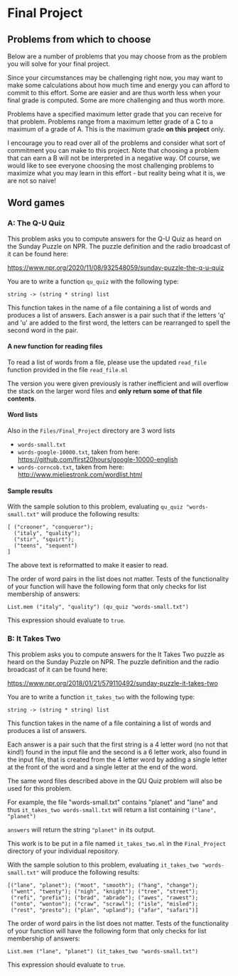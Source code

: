 # Final Project

## Problems from which to choose

Below are a number of problems that you may choose from as the problem
you will solve for your final project.

Since your circumstances may be challenging right now, you may want to
make some calculations about how much time and energy you can afford
to commit to this effort.  Some are easier and are thus worth less
when your final grade is computed. Some are more challenging and thus
worth more.

Problems have a specified maximum letter grade that you can receive
for that problem.  Problems range from a maximum letter grade of a C
to a maximum of a grade of A.  This is the maximum grade **on this
project** only.

I encourage you to read over all of the problems and consider what
sort of commitment you can make to this project.  Note that choosing a
problem that can earn a B will not be interpreted in a negative way.
Of course, we would like to see everyone choosing the most challenging
problems to maximize what you may learn in this effort - but reality
being what it is, we are not so naive!


## Word games

### A: The Q-U Quiz

This problem asks you to compute answers for the Q-U Quiz as heard on the
Sunday Puzzle on NPR.  The puzzle definition and the radio
broadcast of it can be found here:

  https://www.npr.org/2020/11/08/932548059/sunday-puzzle-the-q-u-quiz

You are to write a function `qu_quiz` with the following type:

```
string -> (string * string) list
```

This function takes in the name of a file containing a list of words
and produces a list of answers.  Each answer is a pair such that if
the letters 'q' and 'u' are added to the first word, the letters can
be rearranged to spell the second word in the pair.

#### A new function for reading files

To read a list of words from a file, please use the updated
`read_file` function provided in the file `read_file.ml`

The version you were given previously is rather inefficient and will
overflow the stack on the larger word files and **only return some of
that file contents**.


#### Word lists

Also in the `Files/Final_Project` directory are 3 word lists
- `words-small.txt`
- `words-google-10000.txt`, 
  taken from here: https://github.com/first20hours/google-10000-english
- `words-corncob.txt`, 
  taken from here: http://www.mieliestronk.com/wordlist.html

#### Sample results

With the sample solution to this problem, evaluating `qu_quiz
"words-small.txt"` will produce the following results:

```
[ ("crooner", "conqueror");
  ("italy", "quality");
  ("stir", "squirt");
  ("teens", "sequent")
]
```
The above text is reformatted to make it easier to read.

The order of word pairs in the list does not matter.  Tests of the
functionality of your function will have the following form that only
checks for list membership of answers:
```
List.mem ("italy", "quality") (qu_quiz "words-small.txt")
```
This expression should evaluate to `true`.

### B: It Takes Two


This problem asks you to compute answers for the It Takes Two puzzle
as heard on the Sunday Puzzle on NPR.  The puzzle definition and the
radio broadcast of it can be found here:

  https://www.npr.org/2018/01/21/579110492/sunday-puzzle-it-takes-two


You are to write a function `it_takes_two` with the following type:

```
string -> (string * string) list
```

This function takes in the name of a file containing a list of words
and produces a list of answers.  

Each answer is a pair such that the first string is a 4 letter word
(no not that kind!) found in the input file and the second is a 6
letter work, also found in the input file, that is created from the 4
letter word by adding a single letter at the front of the word and a
single letter at the end of the word.

The same word files described above in the QU Quiz problem will also
be used for this problem.

For example, the file "words-small.txt" contains "planet" and "lane"
and thus ``it_takes_two words-small.txt`` will return a list
containing `("lane", "planet")`

``answers`` will return the string ``"planet"`` in its output.

This work is to be put in a file named `it_takes_two.ml` in the
`Final_Project` directory of your individual repository.

With the sample solution to this problem,
evaluating `it_takes_two "words-small.txt"` will produce the following
results:
```
[("lane", "planet"); ("moot", "smooth"); ("hang", "change");
 ("went", "twenty"); ("nigh", "knight"); ("tree", "street");
 ("refi", "prefix"); ("brad", "abrade"); ("awes", "rawest");
 ("onto", "wonton"); ("craw", "scrawl"); ("isle", "misled");
 ("rest", "presto"); ("plan", "upland"); ("afar", "safari")]
```

The order of word pairs in the list does not matter.  Tests of the
functionality of your function will have the following form that only
checks for list membership of answers:
```
List.mem ("lane", "planet") (it_takes_two "words-small.txt")
```
This expression should evaluate to `true`.